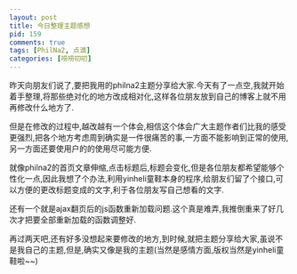 ```yaml
--- 
layout: post
title: 今日整理主题感想
pid: 159
comments: true
tags: [PhilNa2, 点滴]
categories: [唠唠叨叨]
---
```

昨天向朋友们说了,要把我用的philna2主题分享给大家.今天有了一点空,我就开始着手整理,将那些绝对化的地方改成相对化,这样各位朋友放到自己的博客上就不用再修改什么地方了.

但是在修改的过程中,越改越有一个体会,相信这个体会广大主题作者们比我的感受更强烈,把各个地方考虑周到确实是一件很痛苦的事,一方面不能影响到正常的使用,另一方面还要使用户的的使用尽可能方便.

就像philna2的首页文章伸缩,点击标题后,标题会变化,但是各位朋友都希望能够个性化一点,因此我想了个办法,利用yinheli童鞋本身的程序,给朋友们留了个接口,可以方便的更改标题变成的文字,利于各位朋友写自己想看的文字.

还有一个就是ajax翻页后的js函数重新加载问题.这个真是难弄,我推倒重来了好几次才把要全部重新加载的函数调整好.

再过两天吧,还有好多没想起来要修改的地方,到时候,就把主题分享给大家,虽说不是我自己的主题,但是,确实又像是我的主题(当然是感情方面,版权当然是yinheli童鞋啦~~)
